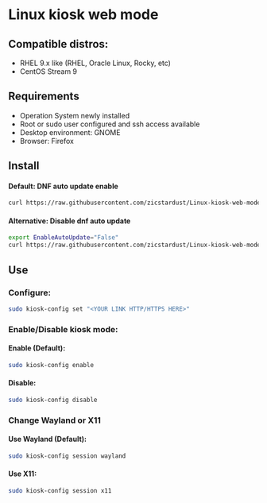 # Linux kiosk web mode

## Compatible distros:
- RHEL 9.x like (RHEL, Oracle Linux, Rocky, etc)
- CentOS Stream 9

## Requirements
- Operation System newly installed
- Root or sudo user configured and ssh access available
- Desktop environment: GNOME
- Browser: Firefox

## Install

#### Default: DNF auto update enable
```bash
curl https://raw.githubusercontent.com/zicstardust/Linux-kiosk-web-mode/main/install.sh | sudo bash
```
#### Alternative: Disable dnf auto update
```bash
export EnableAutoUpdate="False"
curl https://raw.githubusercontent.com/zicstardust/Linux-kiosk-web-mode/main/install.sh | sudo bash
```

## Use

### Configure:
```bash
sudo kiosk-config set "<YOUR LINK HTTP/HTTPS HERE>"
```

### Enable/Disable kiosk mode:

#### Enable (Default):
```bash
sudo kiosk-config enable
```

#### Disable:
```bash
sudo kiosk-config disable
```

### Change Wayland or X11

#### Use Wayland (Default):
```bash
sudo kiosk-config session wayland
```

#### Use X11:
```bash
sudo kiosk-config session x11
```
